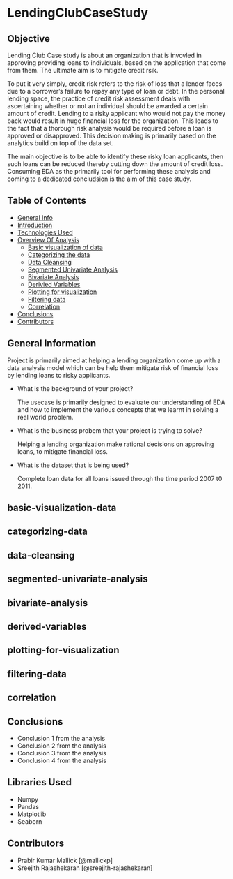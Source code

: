 # LendingClubCaseStudy

## Objective
Lending Club Case study is about an organization that is invovled in approving providing loans to individuals, based on the application that come from them. The ultimate aim is to mitigate credit rsik.  

To put it very simply, credit risk refers to the risk of loss that a lender faces due to a borrower’s failure to repay any type of loan or debt. In the personal lending space, the practice of credit risk assessment deals with ascertaining whether or not an individual should be awarded a certain amount of credit. Lending to a risky applicant who would not pay the money back would result in huge financial loss for the organization. This leads to the fact that a thorough risk analysis would be required before a loan is approved or disapproved. This decision making is primarily based on the analytics build on top of the data set. 

The main objective is to be able to identify these risky loan applicants, then such loans can be reduced thereby cutting down the amount of credit loss. 
Consuming EDA as the primarily tool for performing these analysis and coming to a dedicated concludsion is the aim of this case study. 

## Table of Contents
* [General Info](#general-information)
* [Introduction](#introduction)
* [Technologies Used](#libraries-used)
* [Overview Of Analysis](#overview-of-analysis)
  * [Basic visualization of data ](#basic-visualization-data)
  * [Categorizing the data](#categorizing-data)
  * [Data Cleansing ](#data-cleansing)
  * [Segmented Univariate Analysis](#segmented-univariate-analysis)
  * [Bivariate Analysis](#bivariate-analysis)
  * [Derivied Variables](#derived-variables)
  * [Plotting for visualization](#plotting-for-visualization)
  * [Filtering data](#filtering-data)
  * [Correlation](#correlation)
* [Conclusions](#conclusions)
* [Contributors](#contributors)



## General Information

  Project is primarily aimed at helping a lending organization come up with a data analysis model which can be help them mitigate risk of financial loss by lending loans to risky applicants. 
  
- What is the background of your project?

  The usecase is primarily designed to evaluate our understanding of EDA and how to implement the various concepts that we learnt in solving a real world problem. 
  
- What is the business probem that your project is trying to solve?

  Helping a lending organization make rational decisions on approving loans, to mitigate financial loss. 
  
- What is the dataset that is being used?

  Complete loan data for all loans issued through the time period 2007 t0 2011.

## basic-visualization-data


## categorizing-data

## data-cleansing

## segmented-univariate-analysis


## bivariate-analysis


## derived-variables


## plotting-for-visualization


## filtering-data


## correlation


## Conclusions
- Conclusion 1 from the analysis
- Conclusion 2 from the analysis
- Conclusion 3 from the analysis
- Conclusion 4 from the analysis


## Libraries Used
- Numpy 
- Pandas 
- Matplotlib
- Seaborn

## Contributors
- Prabir Kumar Mallick [@mallickp]
- Sreejith Rajashekaran [@sreejith-rajashekaran]
